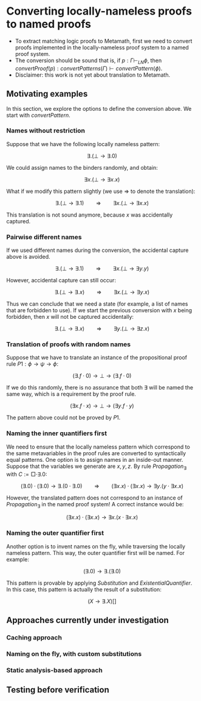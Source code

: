 # Converting locally-nameless proofs to named proofs

- To extract matching logic proofs to Metamath, first we need to convert proofs implemented in the locally-nameless proof system to a named proof system.
- The conversion should be sound that is, if $p : \Gamma \vdash_{LN} \phi$, then $convertProof(p) : convertPatterns(\Gamma) \vdash convertPattern(\phi)$.
- Disclaimer: this work is not yet about translation to Metamath.

## Motivating examples

In this section, we explore the options to define the conversion above. We start with $convertPattern$.

### Names without restriction

Suppose that we have the following locally nameless pattern:

$$
\exists . (\bot \to \exists . 0)
$$

We could assign names to the binders randomly, and obtain:

$$
\exists x. (\bot \to \exists x. x)
$$

What if we modify this pattern slightly (we use $\Longrightarrow$ to denote the translation):

$$
\exists . (\bot \to \exists . 1) \qquad\Longrightarrow\qquad \exists x. (\bot \to \exists x. x)
$$

This translation is not sound anymore, because $x$ was accidentally captured.

### Pairwise different names

If we used different names during the conversion, the accidental capture above is avoided.

$$
\exists . (\bot \to \exists . 1) \qquad\Longrightarrow\qquad \exists x. (\bot \to \exists y. y)
$$

However, accidental capture can still occur:

$$
\exists . (\bot \to \exists . x) \qquad\Longrightarrow\qquad \exists x. (\bot \to \exists y. x)
$$

Thus we can conclude that we need a state (for example, a list of names that are forbidden to use). If we start the previous conversion with $x$ being forbidden, then $x$ will not be captured accidentally:

$$
\exists . (\bot \to \exists . x) \qquad\Longrightarrow\qquad \exists y. (\bot \to \exists z. x)
$$

### Translation of proofs with random names

Suppose that we have to translate an instance of the propositional proof rule $P1 : \phi \to \psi \to \phi$:

$$
(\exists . f \cdot 0) \to \bot \to (\exists . f \cdot 0)
$$

If we do this randomly, there is no assurance that both $\exists$ will be named the same way, which is a requirement by the proof rule.

$$
(\exists x. f \cdot x) \to \bot \to (\exists y. f \cdot y)
$$

The pattern above could not be proved by $P1$.

### Naming the inner quantifiers first

We need to ensure that the locally nameless pattern which correspond to the same metavariables in the proof rules are converted to syntactically equal patterns. One option is to assign names in an inside-out manner. Suppose that the variables we generate are $x,y,z$. By rule $Propagation_\exists$ with $C := \Box \cdot \exists . 0$:

$$
(\exists . 0) \cdot (\exists . 0) \to \exists . (0 \cdot \exists . 0) \qquad\Longrightarrow\qquad
(\exists x. x) \cdot (\exists x. x) \to \exists y. (y \cdot \exists x. x)
$$

However, the translated pattern does not correspond to an instance of $Propagation_\exists$ in the named proof system! A correct instance would be:

$$
(\exists x. x) \cdot (\exists x. x) \to \exists x. (x \cdot \exists x. x)
$$

### Naming the outer quantifier first

Another option is to invent names on the fly, while traversing the locally nameless pattern. This way, the outer quantifier first will be named. For example:

$$
(\exists . 0) \to \exists . (\exists . 0)
$$

This pattern is provable by applying $Substitution$ and $Existential Quantifier$. In this case, this pattern is actually the result of a substitution:

$$
(X \to \exists . X)[]
$$

## Approaches currently under investigation

### Caching approach

### Naming on the fly, with custom substitutions

### Static analysis-based approach

## Testing before verification

